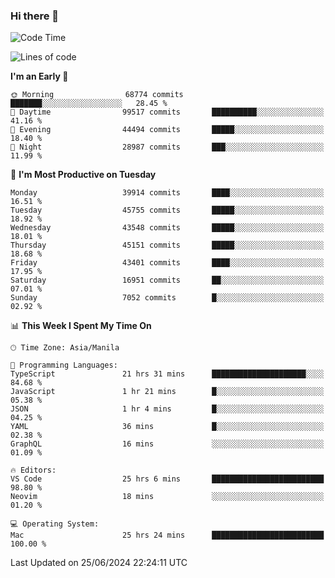 ### Hi there 👋

<!--START_SECTION:waka-->
![Code Time](http://img.shields.io/badge/Code%20Time-5%2C293%20hrs%2054%20mins-blue)

![Lines of code](https://img.shields.io/badge/From%20Hello%20World%20I%27ve%20Written-112.8%20million%20lines%20of%20code-blue)

**I'm an Early 🐤** 

```text
🌞 Morning                68774 commits       ███████░░░░░░░░░░░░░░░░░░   28.45 % 
🌆 Daytime                99517 commits       ██████████░░░░░░░░░░░░░░░   41.16 % 
🌃 Evening                44494 commits       █████░░░░░░░░░░░░░░░░░░░░   18.40 % 
🌙 Night                  28987 commits       ███░░░░░░░░░░░░░░░░░░░░░░   11.99 % 
```
📅 **I'm Most Productive on Tuesday** 

```text
Monday                   39914 commits       ████░░░░░░░░░░░░░░░░░░░░░   16.51 % 
Tuesday                  45755 commits       █████░░░░░░░░░░░░░░░░░░░░   18.92 % 
Wednesday                43548 commits       █████░░░░░░░░░░░░░░░░░░░░   18.01 % 
Thursday                 45151 commits       █████░░░░░░░░░░░░░░░░░░░░   18.68 % 
Friday                   43401 commits       ████░░░░░░░░░░░░░░░░░░░░░   17.95 % 
Saturday                 16951 commits       ██░░░░░░░░░░░░░░░░░░░░░░░   07.01 % 
Sunday                   7052 commits        █░░░░░░░░░░░░░░░░░░░░░░░░   02.92 % 
```


📊 **This Week I Spent My Time On** 

```text
🕑︎ Time Zone: Asia/Manila

💬 Programming Languages: 
TypeScript               21 hrs 31 mins      █████████████████████░░░░   84.68 % 
JavaScript               1 hr 21 mins        █░░░░░░░░░░░░░░░░░░░░░░░░   05.38 % 
JSON                     1 hr 4 mins         █░░░░░░░░░░░░░░░░░░░░░░░░   04.25 % 
YAML                     36 mins             █░░░░░░░░░░░░░░░░░░░░░░░░   02.38 % 
GraphQL                  16 mins             ░░░░░░░░░░░░░░░░░░░░░░░░░   01.09 % 

🔥 Editors: 
VS Code                  25 hrs 6 mins       █████████████████████████   98.80 % 
Neovim                   18 mins             ░░░░░░░░░░░░░░░░░░░░░░░░░   01.20 % 

💻 Operating System: 
Mac                      25 hrs 24 mins      █████████████████████████   100.00 % 
```


 Last Updated on 25/06/2024 22:24:11 UTC
<!--END_SECTION:waka-->


<!--
**rad182/rad182** is a ✨ _special_ ✨ repository because its `README.md` (this file) appears on your GitHub profile.

Here are some ideas to get you started:

- 🔭 I’m currently working on ...
- 🌱 I’m currently learning ...
- 👯 I’m looking to collaborate on ...
- 🤔 I’m looking for help with ...
- 💬 Ask me about ...
- 📫 How to reach me: ...
- 😄 Pronouns: ...
- ⚡ Fun fact: ...
-->
